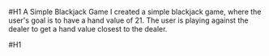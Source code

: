 #H1 A Simple Blackjack Game
I created a simple blackjack game, where the user's goal is to have a hand value of 21. The user is playing against the dealer to get a hand value closest to the dealer.

#H1